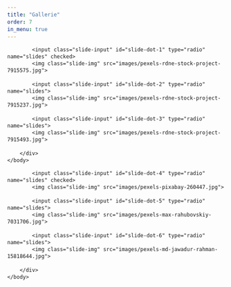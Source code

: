 ```yaml
---
title: "Gallerie"
order: 7
in_menu: true
---
```

<html>
    <head>
        <title>Custom Slider</title>
    </head>
    <body>
        <div class="slider-container">
            <div class="menu">
                <label for="slide-dot-1"></label>
                <label for="slide-dot-2"></label>
                <label for="slide-dot-3"></label>
            </div>

            <input class="slide-input" id="slide-dot-1" type="radio" name="slides" checked>
            <img class="slide-img" src="images/pexels-rdne-stock-project-7915575.jpg">

            <input class="slide-input" id="slide-dot-2" type="radio" name="slides">
            <img class="slide-img" src="images/pexels-rdne-stock-project-7915237.jpg">

            <input class="slide-input" id="slide-dot-3" type="radio" name="slides">
            <img class="slide-img" src="images/pexels-rdne-stock-project-7915493.jpg">

        </div>
    </body>
</html> 

<html>
    <head>
        <title>Custom Slider</title>
    </head>
    <body>
        <div class="slider-container">
            <div class="menu">
                <label for="slide-dot-4"></label>
                <label for="slide-dot-5"></label>
                <label for="slide-dot-6"></label>
            </div>

            <input class="slide-input" id="slide-dot-4" type="radio" name="slides" checked>
            <img class="slide-img" src="images/pexels-pixabay-260447.jpg">

            <input class="slide-input" id="slide-dot-5" type="radio" name="slides">
            <img class="slide-img" src="images/pexels-max-rahubovskiy-7031706.jpg">

            <input class="slide-input" id="slide-dot-6" type="radio" name="slides">
            <img class="slide-img" src="images/pexels-md-jawadur-rahman-15818644.jpg">

        </div>
    </body>
</html> 
